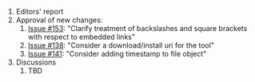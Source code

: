 1. Editors' report
1. Approval of new changes:
    1. [Issue #153](https://github.com/oasis-tcs/sarif-spec/issues/153): "Clarify treatment of backslashes and square brackets with respect to embedded links"
    1. [Issue #138](https://github.com/oasis-tcs/sarif-spec/issues/138): "Consider a download/install uri for the tool"
    1. [Issue #141](https://github.com/oasis-tcs/sarif-spec/issues/141): "Consider adding timestamp to file object"
1. Discussions
    1. TBD
